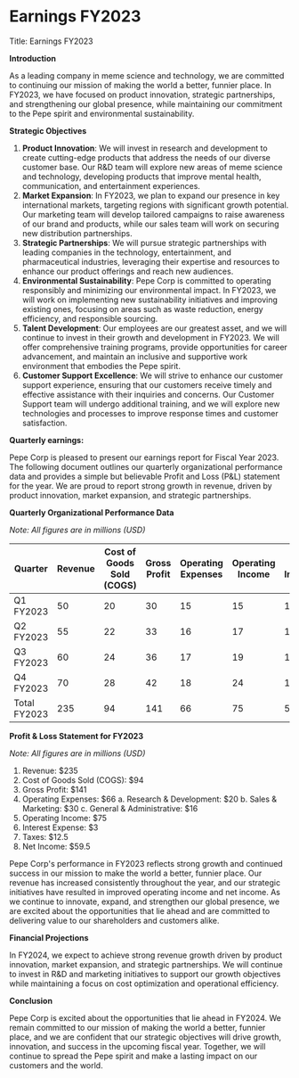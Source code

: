 # Earnings FY2023

Title: Earnings FY2023

**Introduction**

As a leading company in meme science and technology, we are committed to continuing our mission of making the world a better, funnier place. In FY2023, we have focused on product innovation, strategic partnerships, and strengthening our global presence, while maintaining our commitment to the Pepe spirit and environmental sustainability.

**Strategic Objectives**

1. **Product Innovation**: We will invest in research and development to create cutting-edge products that address the needs of our diverse customer base. Our R&D team will explore new areas of meme science and technology, developing products that improve mental health, communication, and entertainment experiences.
2. **Market Expansion**: In FY2023, we plan to expand our presence in key international markets, targeting regions with significant growth potential. Our marketing team will develop tailored campaigns to raise awareness of our brand and products, while our sales team will work on securing new distribution partnerships.
3. **Strategic Partnerships**: We will pursue strategic partnerships with leading companies in the technology, entertainment, and pharmaceutical industries, leveraging their expertise and resources to enhance our product offerings and reach new audiences.
4. **Environmental Sustainability**: Pepe Corp is committed to operating responsibly and minimizing our environmental impact. In FY2023, we will work on implementing new sustainability initiatives and improving existing ones, focusing on areas such as waste reduction, energy efficiency, and responsible sourcing.
5. **Talent Development**: Our employees are our greatest asset, and we will continue to invest in their growth and development in FY2023. We will offer comprehensive training programs, provide opportunities for career advancement, and maintain an inclusive and supportive work environment that embodies the Pepe spirit.
6. **Customer Support Excellence**: We will strive to enhance our customer support experience, ensuring that our customers receive timely and effective assistance with their inquiries and concerns. Our Customer Support team will undergo additional training, and we will explore new technologies and processes to improve response times and customer satisfaction.

**Quarterly earnings:**

Pepe Corp is pleased to present our earnings report for Fiscal Year 2023. The following document outlines our quarterly organizational performance data and provides a simple but believable Profit and Loss (P&L) statement for the year. We are proud to report strong growth in revenue, driven by product innovation, market expansion, and strategic partnerships.

**Quarterly Organizational Performance Data**

*Note: All figures are in millions (USD)*

| Quarter | Revenue | Cost of Goods Sold (COGS) | Gross Profit | Operating Expenses | Operating Income | Net Income |
| --- | --- | --- | --- | --- | --- | --- |
| Q1 FY2023 | 50 | 20 | 30 | 15 | 15 | 12 |
| Q2 FY2023 | 55 | 22 | 33 | 16 | 17 | 13.5 |
| Q3 FY2023 | 60 | 24 | 36 | 17 | 19 | 15 |
| Q4 FY2023 | 70 | 28 | 42 | 18 | 24 | 19 |
| Total FY2023 | 235 | 94 | 141 | 66 | 75 | 59.5 |

**Profit & Loss Statement for FY2023**

*Note: All figures are in millions (USD)*

1. Revenue: $235
2. Cost of Goods Sold (COGS): $94
3. Gross Profit: $141
4. Operating Expenses: $66
a. Research & Development: $20
b. Sales & Marketing: $30
c. General & Administrative: $16
5. Operating Income: $75
6. Interest Expense: $3
7. Taxes: $12.5
8. Net Income: $59.5

Pepe Corp's performance in FY2023 reflects strong growth and continued success in our mission to make the world a better, funnier place. Our revenue has increased consistently throughout the year, and our strategic initiatives have resulted in improved operating income and net income. As we continue to innovate, expand, and strengthen our global presence, we are excited about the opportunities that lie ahead and are committed to delivering value to our shareholders and customers alike.

**Financial Projections**

In FY2024, we expect to achieve strong revenue growth driven by product innovation, market expansion, and strategic partnerships. We will continue to invest in R&D and marketing initiatives to support our growth objectives while maintaining a focus on cost optimization and operational efficiency.

**Conclusion**

Pepe Corp is excited about the opportunities that lie ahead in FY2024. We remain committed to our mission of making the world a better, funnier place, and we are confident that our strategic objectives will drive growth, innovation, and success in the upcoming fiscal year. Together, we will continue to spread the Pepe spirit and make a lasting impact on our customers and the world.